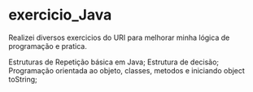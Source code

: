 # exercicio_Java

Realizei diversos exercicios do URI para melhorar minha lógica de programação e pratica.

Estruturas de Repetição básica em Java;
Estrutura de decisão;
Programação orientada ao objeto, classes, metodos e iniciando object toString;
